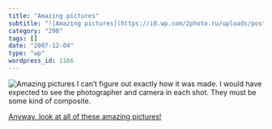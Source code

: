 ```yaml
---
title: "Amazing pictures"
subtitle: "![Amazing pictures](https://i0.wp.com/2photo.ru/uploads/posts/4268/20071018/alexandre_duretlutz/18_1..."
category: "298"
tags: []
date: "2007-12-04"
type: "wp"
wordpress_id: 1166
---
```

![Amazing pictures](https://i0.wp.com/2photo.ru/uploads/posts/4268/20071018/alexandre_duretlutz/18_10_2007_0416438001192653208_alexandre_duretlutz.jpg?resize=205%2C154) I can’t figure out exactly how it was made. I would have expected to see the photographer and camera in each shot.
They must be some kind of composite.

[Anyway, look at all of these amazing pictures!](http://artjob.ru/2007/10/18/print:page,1,samye_simpotichnye_miniplanety_alexandre_duretlutz.html)